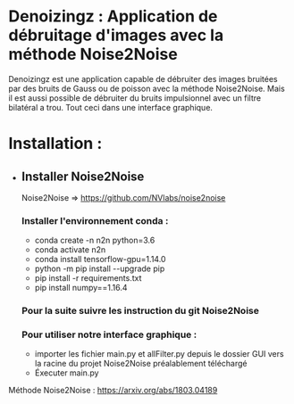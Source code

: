 # Denoizingz : Application de débruitage d'images avec la méthode Noise2Noise

Denoizingz est une application capable de débruiter des images bruitées par des bruits de Gauss ou de poisson avec la méthode Noise2Noise. Mais il est aussi possible de débruiter du bruits impulsionnel avec un filtre bilatéral a trou. Tout ceci dans une interface graphique.

# Installation : 

- ## Installer Noise2Noise

    Noise2Noise => https://github.com/NVlabs/noise2noise

    ### Installer l'environnement conda :

    - conda create -n n2n python=3.6
    - conda activate n2n
    - conda install tensorflow-gpu=1.14.0
    - python -m pip install --upgrade pip
    - pip install -r requirements.txt
    - pip install numpy==1.16.4

    ### Pour la suite suivre les instruction du git Noise2Noise

    ### Pour utiliser notre interface graphique :
    - importer les fichier main.py et allFilter.py depuis le dossier GUI vers la racine du projet Noise2Noise préalablement téléchargé
    - Éxecuter main.py

Méthode Noise2Noise : https://arxiv.org/abs/1803.04189